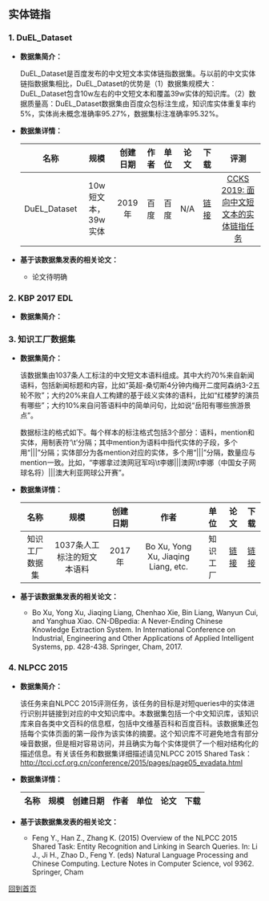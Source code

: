 ## 实体链指

### 1. DuEL_Dataset
- <strong>数据集简介：</strong>

    DuEL_Dataset是百度发布的中文短文本实体链指数据集。与以前的中文实体链指数据集相比，DuEL_Dataset的优势是（1）数据集规模大：DuEL_Dataset包含10w左右的中文短文本和覆盖39w实体的知识库。（2）数据质量高：DuEL_Dataset数据集由百度众包标注生成，知识库实体重复率约5%，实体尚未概念准确率95.27%，数据集标注准确率95.32%。

- <strong>数据集详情：</strong>

    |  名称 | 规模 | 创建日期 | 作者 | 单位 | 论文 | 下载 | 评测 |
    | :---: | :---:| :---: | :---: | :---: | :---: | :---: | :---: |
    | DuEL_Dataset |10w短文本，39w实体 | 2019年 |百度 | 百度 | N/A | [链接](https://ai.baidu.com/broad/download)| [CCKS 2019: 面向中文短文本的实体链指任务](https://biendata.com/competition/ccks_2019_el/)|

- <strong>基于该数据集发表的相关论文：</strong>
    - 论文待明确


### 2. KBP 2017 EDL
- <strong>数据集简介：</strong>

### 3. 知识工厂数据集
- <strong>数据集简介：</strong>

    该数据集由1037条人工标注的中文短文本语料组成。其中大约70%来自新闻语料，包括新闻标题和内容，比如“英超-桑切斯4分钟内梅开二度阿森纳3-2五轮不败”；大约20%来自人工构建的基于歧义实体的语料，比如“红楼梦的演员有哪些”；大约10%来自问答语料中的简单问句，比如说“岳阳有哪些旅游景点”。

    数据标注的格式如下。每个样本的标注格式包括3个部分：语料，mention和实体，用制表符‘\t’分隔；其中mention为语料中指代实体的子段，多个用“|||”分隔；实体部分为各mention对应的实体，多个用“|||”分隔，数量应与mention一致。比如，“李娜拿过澳网冠军吗\t李娜|||澳网\t李娜（中国女子网球名将）|||澳大利亚网球公开赛”。

- <strong>数据集详情：</strong>

    |  名称 | 规模 | 创建日期 | 作者 | 单位 | 论文 | 下载 | 
    | :---: | :---:| :---: | :---: | :---: | :---: | :---: | 
    | 知识工厂数据集 | 1037条人工标注的短文本语料 | 2017年 | Bo Xu, Yong Xu, Jiaqing Liang, etc. | 知识工厂 | [链接](http://www.xumenger.com/download/20180820/CN-DBpedia-System.pdf) | [链接](https://github.com/clhisawolfman/chinese_entity_linking)| 

- <strong>基于该数据集发表的相关论文：</strong>
    - Bo Xu, Yong Xu, Jiaqing Liang, Chenhao Xie, Bin Liang, Wanyun Cui, and Yanghua Xiao. CN-DBpedia: A Never-Ending Chinese Knowledge Extraction System. In International Conference on Industrial, Engineering and Other Applications of Applied Intelligent Systems, pp. 428-438. Springer, Cham, 2017.


### 4. NLPCC 2015
- <strong>数据集简介：</strong>

    该任务来自NLPCC 2015评测任务，该任务的目标是对短queries中的实体进行识别并链接到对应的中文知识库中。本数据集包括一个中文知识库，该知识库来自各类中文百科的信息框，包括中文维基百科和百度百科。该数据集还包括每个实体页面的第一段作为该实体的摘要。这个知识库不可避免地含有部分噪音数据，但是相对容易访问，并且确实为每个实体提供了一个相对结构化的描述信息。有关该任务和数据集详细描述请见NLPCC 2015 Shared Task：http://tcci.ccf.org.cn/conference/2015/pages/page05_evadata.html
    
- <strong>数据集详情：</strong>

    |  名称 | 规模 | 创建日期 | 作者 | 单位 | 论文 | 下载 | 
    | :---: | :---:| :---: | :---: | :---: | :---: | :---: | 
    

- <strong>基于该数据集发表的相关论文：</strong>
    - Feng Y., Han Z., Zhang K. (2015) Overview of the NLPCC 2015 Shared Task: Entity Recognition and Linking in Search Queries. In: Li J., Ji H., Zhao D., Feng Y. (eds) Natural Language Processing and Chinese Computing. Lecture Notes in Computer Science, vol 9362. Springer, Cham

[回到首页](/README.md)
